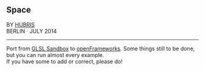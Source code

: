 ## Space

BY [HUBRIS](http://cargocollective.com/hubris "See more of Hubris ->")  
BERLIN · JULY 2014 

--- 
  

Port from [GLSL Sandbox](http://glsl.heroku.com) to [openFrameworks](http://openframeworks.cc). Some things still to be done, but you can run almost every example.  
If you have some to add or correct, please do!
